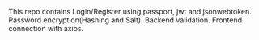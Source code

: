 This repo contains Login/Register using passport, jwt and jsonwebtoken.
Password encryption(Hashing and Salt).
Backend validation.
Frontend connection with axios.
